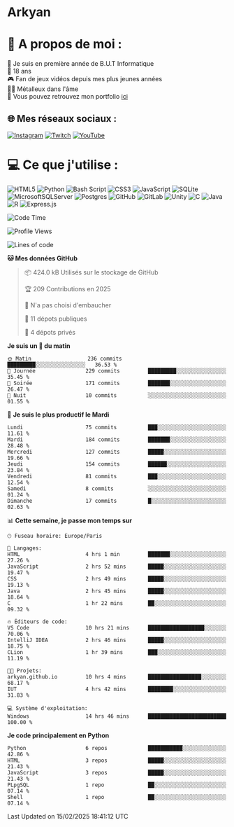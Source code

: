 # Arkyan
 # 💫 A propos de moi :
📖 Je suis en première année de B.U.T Informatique  
🎂 18 ans  
🎮 Fan de jeux vidéos depuis mes plus jeunes années  
🤘🏻 Métalleux dans l'âme  
📕 Vous pouvez retrouvez mon portfolio [ici](https://arkyanportfolio.netlify.app/)

## 🌐 Mes réseaux sociaux :
[![Instagram](https://img.shields.io/badge/Instagram-%23E4405F.svg?logo=Instagram&logoColor=white)](https://instagram.com/arkyan25) [![Twitch](https://img.shields.io/badge/Twitch-%239146FF.svg?logo=Twitch&logoColor=white)](https://twitch.tv/arkyan_) [![YouTube](https://img.shields.io/badge/YouTube-%23FF0000.svg?logo=YouTube&logoColor=white)](https://youtube.com/@arkyan_) 

# 💻 Ce que j'utilise :
![HTML5](https://img.shields.io/badge/html5-%23E34F26.svg?style=for-the-badge&logo=html5&logoColor=white) ![Python](https://img.shields.io/badge/python-3670A0?style=for-the-badge&logo=python&logoColor=ffdd54) ![Bash Script](https://img.shields.io/badge/bash_script-%23121011.svg?style=for-the-badge&logo=gnu-bash&logoColor=white) ![CSS3](https://img.shields.io/badge/css3-%231572B6.svg?style=for-the-badge&logo=css3&logoColor=white) ![JavaScript](https://img.shields.io/badge/javascript-%23323330.svg?style=for-the-badge&logo=javascript&logoColor=%23F7DF1E) ![SQLite](https://img.shields.io/badge/sqlite-%2307405e.svg?style=for-the-badge&logo=sqlite&logoColor=white) ![MicrosoftSQLServer](https://img.shields.io/badge/Microsoft%20SQL%20Server-CC2927?style=for-the-badge&logo=microsoft%20sql%20server&logoColor=white) ![Postgres](https://img.shields.io/badge/postgres-%23316192.svg?style=for-the-badge&logo=postgresql&logoColor=white) ![GitHub](https://img.shields.io/badge/github-%23121011.svg?style=for-the-badge&logo=github&logoColor=white) ![GitLab](https://img.shields.io/badge/gitlab-%23181717.svg?style=for-the-badge&logo=gitlab&logoColor=white) ![Unity](https://img.shields.io/badge/unity-%23000000.svg?style=for-the-badge&logo=unity&logoColor=white)  ![C](https://img.shields.io/badge/c-%2300599C.svg?style=for-the-badge&logo=c&logoColor=white) ![Java](https://img.shields.io/badge/java-%23ED8B00.svg?style=for-the-badge&logo=openjdk&logoColor=white) ![R](https://img.shields.io/badge/r-%23276DC3.svg?style=for-the-badge&logo=r&logoColor=white) ![Express.js](https://img.shields.io/badge/express.js-%23404d59.svg?style=for-the-badge&logo=express&logoColor=%2361DAFB)

<!--START_SECTION:waka-->
![Code Time](http://img.shields.io/badge/Code%20Time-247%20hrs%2031%20mins-blue)

![Profile Views](http://img.shields.io/badge/Vues%20du%20profil-0-blue)

![Lines of code](https://img.shields.io/badge/Depuis%20Hello%20World%2C%20j%27ai%20%C3%A9crit-4.0%20million%20Lignes%20de%20code-blue)

**🐱 Mes données GitHub** 

> 📦 424.0 kB Utilisés sur le stockage de GitHub 
 > 
> 🏆 209 Contributions en 2025
 > 
> 🚫 N'a pas choisi d'embaucher
 > 
> 📜 11 dépots publiques 
 > 
> 🔑 4 dépots privés 
 > 
**Je suis un 🐤 du matin** 

```text
🌞 Matin                  236 commits         █████████░░░░░░░░░░░░░░░░   36.53 % 
🌆 Journée                229 commits         █████████░░░░░░░░░░░░░░░░   35.45 % 
🌃 Soirée                 171 commits         ███████░░░░░░░░░░░░░░░░░░   26.47 % 
🌙 Nuit                   10 commits          ░░░░░░░░░░░░░░░░░░░░░░░░░   01.55 % 
```
📅 **Je suis le plus productif le Mardi** 

```text
Lundi                    75 commits          ███░░░░░░░░░░░░░░░░░░░░░░   11.61 % 
Mardi                    184 commits         ███████░░░░░░░░░░░░░░░░░░   28.48 % 
Mercredi                 127 commits         █████░░░░░░░░░░░░░░░░░░░░   19.66 % 
Jeudi                    154 commits         ██████░░░░░░░░░░░░░░░░░░░   23.84 % 
Vendredi                 81 commits          ███░░░░░░░░░░░░░░░░░░░░░░   12.54 % 
Samedi                   8 commits           ░░░░░░░░░░░░░░░░░░░░░░░░░   01.24 % 
Dimanche                 17 commits          █░░░░░░░░░░░░░░░░░░░░░░░░   02.63 % 
```


📊 **Cette semaine, je passe mon temps sur** 

```text
🕑︎ Fuseau horaire: Europe/Paris

💬 Langages: 
HTML                     4 hrs 1 min         ███████░░░░░░░░░░░░░░░░░░   27.26 % 
JavaScript               2 hrs 52 mins       █████░░░░░░░░░░░░░░░░░░░░   19.47 % 
CSS                      2 hrs 49 mins       █████░░░░░░░░░░░░░░░░░░░░   19.13 % 
Java                     2 hrs 45 mins       █████░░░░░░░░░░░░░░░░░░░░   18.64 % 
C                        1 hr 22 mins        ██░░░░░░░░░░░░░░░░░░░░░░░   09.32 % 

🔥 Éditeurs de code: 
VS Code                  10 hrs 21 mins      ██████████████████░░░░░░░   70.06 % 
IntelliJ IDEA            2 hrs 46 mins       █████░░░░░░░░░░░░░░░░░░░░   18.75 % 
CLion                    1 hr 39 mins        ███░░░░░░░░░░░░░░░░░░░░░░   11.19 % 

🐱‍💻 Projets: 
arkyan.github.io         10 hrs 4 mins       █████████████████░░░░░░░░   68.17 % 
IUT                      4 hrs 42 mins       ████████░░░░░░░░░░░░░░░░░   31.83 % 

💻 Système d'exploitation: 
Windows                  14 hrs 46 mins      █████████████████████████   100.00 % 
```

**Je code principalement en Python** 

```text
Python                   6 repos             ███████████░░░░░░░░░░░░░░   42.86 % 
HTML                     3 repos             █████░░░░░░░░░░░░░░░░░░░░   21.43 % 
JavaScript               3 repos             █████░░░░░░░░░░░░░░░░░░░░   21.43 % 
PLpgSQL                  1 repo              ██░░░░░░░░░░░░░░░░░░░░░░░   07.14 % 
Shell                    1 repo              ██░░░░░░░░░░░░░░░░░░░░░░░   07.14 % 
```




 Last Updated on 15/02/2025 18:41:12 UTC
<!--END_SECTION:waka-->

<!--START_SECTION:SHOW_PROJECTS-->
<!--END_SECTION:SHOW_PROJECTS-->

<!--START_SECTION:SHOW_LINES_OF_CODE-->
<!--END_SECTION:SHOW_LINES_OF_CODE-->

<!--START_SECTION:SHOW_TOTAL_CODE_TIME-->
<!--END_SECTION:SHOW_TOTAL_CODE_TIME-->

<!--START_SECTION:SHOW_PROFILE_VIEWS-->
<!--END_SECTION:SHOW_PROFILE_VIEWS-->

<!--START_SECTION:SHOW_COMMIT-->
<!--END_SECTION:SHOW_COMMIT-->

<!--START_SECTION:SHOW_DAYS_OF_WEEK-->
<!--END_SECTION:SHOW_DAYS_OF_WEEK-->

<!--START_SECTION:SHOW_LANGUAGE-->
<!--END_SECTION:SHOW_LANGUAGE-->

<!--START_SECTION:SHOW_TIMEZONE-->
<!--END_SECTION:SHOW_TIMEZONE-->

<!--START_SECTION:SHOW_LANGUAGE_PER_REPO-->
<!--END_SECTION:SHOW_LANGUAGE_PER_REPO-->

<!--START_SECTION:SHOW_SHORT_INFO-->
<!--END_SECTION:SHOW_SHORT_INFO-->
